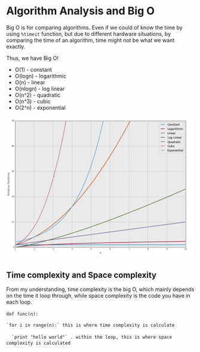 # Algorithm Analysis and Big O

Big O is for comparing algorithms.
Even if we could of know the time by using `%timeit` function,
but due to different hardware situations, by comparing the time of an algorithm, time might not be what we want exactly.

Thus, we have Big O!

- O(1)      - constant
- O(logn)   - logarithmic
- O(n)      - linear
- O(nlogn)  - log linear
- O(n^2)    - quadratic
- O(n^3)    - cubic
- O(2^n)    - exponential



![MathGraph](mathplot.png)



## Time complexity and Space complexity

From my understanding, time complexity is the big O, which mainly depends on the time it loop through,
while space complexity is the code you have in each loop.




`def func(n):`

    `for i in range(n):` this is where time complexity is calculate
    
      `print "hello world"` . within the loop, this is where space complexity is calculated
      
